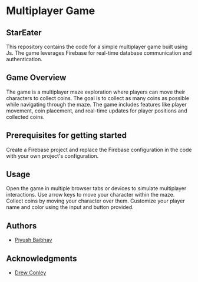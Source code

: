 # Multiplayer Game 

## StarEater

This repository contains the code for a simple multiplayer game built using Js. The game leverages Firebase for real-time database communication and authentication.

## Game Overview

The game is a multiplayer maze exploration where players can move their characters to collect coins. The goal is to collect as many coins as possible while navigating through the maze. The game includes features like player movement, coin placement, and real-time updates for player positions and collected coins.

## Prerequisites for getting started

Create a Firebase project and replace the Firebase configuration in the code with your own project's configuration.

## Usage
Open the game in multiple browser tabs or devices to simulate multiplayer interactions.
Use arrow keys to move your character within the maze.
Collect coins by moving your character over them.
Customize your player name and color using the input and button provided.

## Authors

- [Piyush Baibhav](https://github.com/piyushbaibhav)

## Acknowledgments

- [Drew Conley](https://www.youtube.com/@DrewConley)